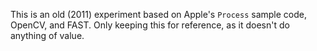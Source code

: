 This is an old (2011) experiment based on Apple's `Process` sample code, OpenCV, and FAST.
Only keeping this for reference, as it doesn't do anything of value.
